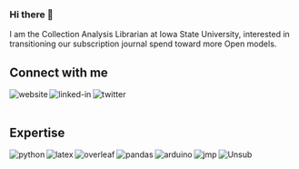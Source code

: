 ### Hi there 👋
I am the Collection Analysis Librarian at Iowa State University, interested in transitioning our subscription journal spend toward more Open models.

## Connect with me
[<img align="left" alt="website" src="https://img.shields.io/badge/website-%26%20CV-red?style=for-the-badge&logo=appveyor" />](https://eschares.github.io/)

[<img align="left" alt="linked-in" src="https://img.shields.io/badge/linkedin-%230077B5.svg?&style=for-the-badge&logo=linkedin&logoColor=white" />](https://www.linkedin.com/in/eric-schares-9842989b/)

[<img align="left" alt="twitter" src="https://img.shields.io/badge/twitter-%231DA1F2.svg?&style=for-the-badge&logo=twitter&logoColor=white" />](https://twitter.com/eschares)


<br>
<br>

## Expertise
<img align="left" alt="python" src="https://img.shields.io/badge/python-%2314354C.svg?style=for-the-badge&logo=python&logoColor=white" />

<img align="left" alt="latex" src="https://img.shields.io/badge/latex-%23008080.svg?style=for-the-badge&logo=latex&logoColor=white" />

<img align="left" alt="overleaf" src="https://img.shields.io/badge/overleaf-%2347a141.svg?style=for-the-badge&logo=overleaf&logoColor=white" />

<img align="left" alt="pandas" src="https://img.shields.io/badge/pandas-%23150458.svg?style=for-the-badge&logo=pandas&logoColor=white" />

<img align="left" alt="arduino" src="https://img.shields.io/badge/-Arduino-00979D?style=for-the-badge&logo=Arduino&logoColor=white" />

<img align="left" alt="jmp" src="https://img.shields.io/badge/jmp-%2320232a.svg?&style=for-the-badge&logo=jmp&logoColor=%2361DAFB" />

<img align="left" alt="Unsub" src="https://img.shields.io/badge/Unsub-%23239dea.svg?&style=for-the-badge&logo=unsub&logoColor=white" />

<!--

<img align="left" alt="dimensions" src="https://img.shields.io/badge/dimensions-%23316192.svg?&style=for-the-badge&logo=dimensions&logoColor=white" />
<img align="left" alt="raspberry pi" src="https://img.shields.io/badge/-RaspberryPi-C51A4A?style=for-the-badge&logo=Raspberry-Pi" />

**eschares/eschares** is a ✨ _special_ ✨ repository because its `README.md` (this file) appears on your GitHub profile.

Here are some ideas to get you started:

- 🔭 I’m currently working on ...
- 🌱 I’m currently learning ...
- 👯 I’m looking to collaborate on ...
- 🤔 I’m looking for help with ...
- 💬 Ask me about ...
- 📫 How to reach me: ...
- 😄 Pronouns: ...
- ⚡ Fun fact: ...
-->
